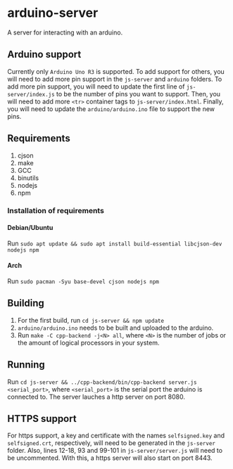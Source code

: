 # arduino-server

A server for interacting with an arduino.

## Arduino support

Currently only `Arduino Uno R3` is supported. To add support for others, you will need to add more pin support in the `js-server` and `arduino` folders.
To add more pin support, you will need to update the first line of `js-server/index.js` to be the number of pins you want to support. Then, you will need to add more `<tr>` container tags to `js-server/index.html`. Finally, you will need to update the `arduino/arduino.ino` file to support the new pins.

## Requirements

1. cjson
2. make
3. GCC
4. binutils
5. nodejs
6. npm

### Installation of requirements

#### Debian/Ubuntu

Run `sudo apt update && sudo apt install build-essential libcjson-dev nodejs npm`

#### Arch

Run `sudo pacman -Syu base-devel cjson nodejs npm`

## Building

1. For the first build, run `cd js-server && npm update`
2. `arduino/arduino.ino` needs to be built and uploaded to the arduino.
3. Run `make -C cpp-backend -j<N> all`, where `<N>` is the number of jobs or the amount of logical processors in your system.

## Running

Run `cd js-server && ../cpp-backend/bin/cpp-backend server.js <serial_port>`, where `<serial_port>` is the serial port the arduino is connected to.
The server lauches a http server on port 8080.

## HTTPS support
For https support, a key and certificate with the names `selfsigned.key` and `selfsigned.crt`, respectively, will need to be generated in the `js-server` folder. Also, lines 12-18, 93 and 99-101 in `js-server/server.js` will need to be uncommented. With this, a https server will also start on port 8443.


